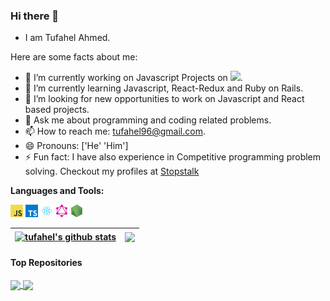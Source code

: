 ### Hi there 👋

- I am Tufahel Ahmed.

Here are some facts about me:

- 🔭 I’m currently working on Javascript Projects on ![](https://img.shields.io/badge/Microverse-blueviolet).
- 🌱 I’m currently learning Javascript, React-Redux and Ruby on Rails.
- 🤔 I’m looking for new opportunities to work on Javascript and React based projects.
- 💬 Ask me about programming and coding related problems.
- 📫 How to reach me: tufahel96@gmail.com.
- 😄 Pronouns: ['He' 'Him']
- ⚡ Fun fact: I have also experience in Competitive programming problem solving. Checkout my profiles at [Stopstalk](https://www.stopstalk.com/user/profile/tufahel)

**Languages and Tools:**  

<code><img height="20" src="https://raw.githubusercontent.com/github/explore/80688e429a7d4ef2fca1e82350fe8e3517d3494d/topics/javascript/javascript.png"></code>
<code><img height="20" src="https://raw.githubusercontent.com/github/explore/80688e429a7d4ef2fca1e82350fe8e3517d3494d/topics/typescript/typescript.png"></code>
<code><img height="20" src="https://raw.githubusercontent.com/github/explore/80688e429a7d4ef2fca1e82350fe8e3517d3494d/topics/react/react.png"></code>
<code><img height="20" src="https://raw.githubusercontent.com/github/explore/5c058a388828bb5fde0bcafd4bc867b5bb3f26f3/topics/graphql/graphql.png"></code>
<code><img height="20" src="https://raw.githubusercontent.com/github/explore/80688e429a7d4ef2fca1e82350fe8e3517d3494d/topics/nodejs/nodejs.png"></code>    


| <a href="https://github.com/tufahel/github-readme-stats"><img align="center" src="https://github-readme-stats.vercel.app/api?username=tufahel&show_icons=true&include_all_commits=true&theme=buefy&hide_border=true" alt="tufahel's github stats" /></a> | <a href="https://github.com/tufahel/github-readme-stats"><img align="center" src="https://github-readme-stats.vercel.app/api/top-langs/?username=tufahel&layout=compact&theme=buefy&hide_border=true" /></a> |
| ------------- | ------------- |

#### Top Repositories


<a href="https://github.com/tufahel/github-readme-stats">
  <img align="center" src="https://github-readme-stats.vercel.app/api/pin/?username=tufahel&repo=github-readme-stats&theme=buefy" />
</a>
<a href="https://github.com/tufahel/tufahel.github.io">
  <img align="center" src="https://github-readme-stats.vercel.app/api/pin/?username=tufahel&repo=anuraghazra.github.io&theme=buefy" />
</a>

